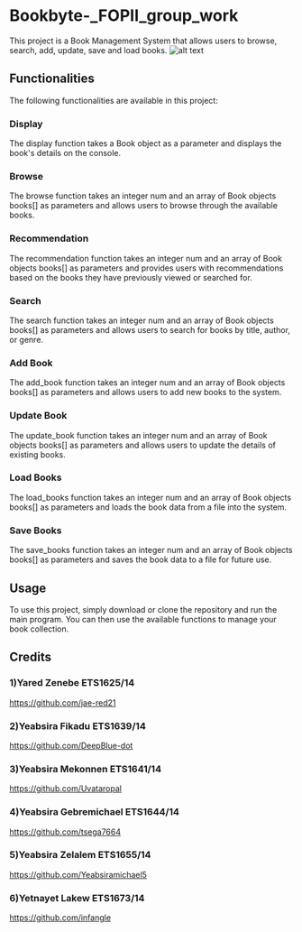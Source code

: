 # Bookbyte-_FOPII_group_work

This project is a Book Management System that allows users to browse, search, add, update, save and load books. 
![alt text](https://t4.ftcdn.net/jpg/04/09/86/45/360_F_409864514_22BSaAnubdKn2V979WmVIuoIXYXtM3XF.jpg)

## Functionalities

The following functionalities are available in this project:

### Display

The display function takes a Book object as a parameter and displays the book's details on the console.

### Browse

The browse function takes an integer num and an array of Book objects books[] as parameters and allows users to browse through the available books.

### Recommendation

The recommendation function takes an integer num and an array of Book objects books[] as parameters and provides users with recommendations based on the books they have previously viewed or searched for.

### Search

The search function takes an integer num and an array of Book objects books[] as parameters and allows users to search for books by title, author, or genre.

### Add Book

The add_book function takes an integer num and an array of Book objects books[] as parameters and allows users to add new books to the system.

### Update Book

The update_book function takes an integer num and an array of Book objects books[] as parameters and allows users to update the details of existing books.

### Load Books

The load_books function takes an integer num and an array of Book objects books[] as parameters and loads the book data from a file into the system.

### Save Books

The save_books function takes an integer num and an array of Book objects books[] as parameters and saves the book data to a file for future use.

## Usage

To use this project, simply download or clone the repository and run the main program. You can then use the available functions to manage your book collection.

## Credits

### 1)Yared Zenebe              ETS1625/14
https://github.com/jae-red21
### 2)Yeabsira Fikadu           ETS1639/14
https://github.com/DeepBlue-dot
### 3)Yeabsira Mekonnen         ETS1641/14
https://github.com/Uvataropal
### 4)Yeabsira Gebremichael     ETS1644/14
https://github.com/tsega7664
### 5)Yeabsira Zelalem          ETS1655/14
https://github.com/Yeabsiramichael5
### 6)Yetnayet Lakew            ETS1673/14
https://github.com/infangle